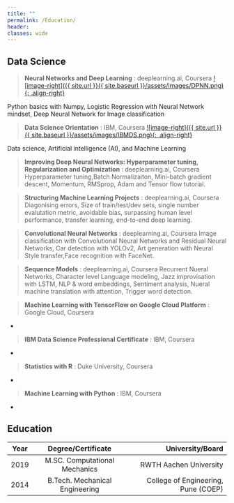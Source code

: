 ```yaml
---
title: ""
permalink: /Education/
header:
classes: wide
---
```


## Data Science

>  **Neural Networks and Deep Learning**
: deeplearning.ai, Coursera
[![image-right]({{ site.url }}{{ site.baseurl }}/assets/images/DPNN.png){: .align-right}](https://www.coursera.org/account/accomplishments/verify/4N59Y3ERFY3P)


Python basics with Numpy, Logistic Regression with Neural Network mindset, Deep Neural Network for Image classification

>  **Data Science Orientation**
: IBM, Coursera
[![image-right]({{ site.url }}{{ site.baseurl }}/assets/images/IBMDS.png){: .align-right}](https://www.youracclaim.com/badges/88c5411f-6f84-42e2-905c-b2d377247d46/linked_in_profile)

Data science, Artificial intelligence (AI), and Machine Learning

>  **Improving Deep Neural Networks: Hyperparameter tuning, Regularization and Optimization**
: deeplearning.ai, Coursera
Hyperparameter tuning,Batch Normalizaiton, Mini-batch gradient descent, Momentum, RMSprop, Adam and Tensor flow tutorial.

>  **Structuring Machine Learning Projects**
: deeplearning.ai, Coursera
Diagonising errors, Size of train/test/dev sets, single number evalutation metric, avoidable bias, surpassing human level performance, transfer learning, end-to-end deep learning.

>  **Convolutional Neural Networks**
: deeplearning.ai, Coursera
Image classification with Convolutional Neural Networks and Residual Neural Networks, Car detection with YOLOv2, Art generation with Neural Style transfer,Face recognition with FaceNet.

>  **Sequence Models**
: deeplearning.ai, Coursera
Recurrent Nueral Networks, Character level Language modeling, Jazz improvisation with LSTM, NLP & word embeddings, Sentiment analysis, Nueral machine translation with attention, Trigger word detection.

>  **Machine Learning with TensorFlow on Google Cloud Platform**
: Google Cloud, Coursera
-

>  **IBM Data Science Professional Certificate**
: IBM, Coursera
-

>  **Statistics with R**
: Duke University, Coursera
-

>  **Machine Learning with Python**
: IBM, Coursera
-






## Education

| Year| Degree/Certificate | University/Board |
| ------------- |:-------------:| -----:|
| 2019| M.SC. Computational Mechanics | RWTH Aachen University |
| 2014| B.Tech. Mechanical Engineering| College of Engineering, Pune (COEP) |


